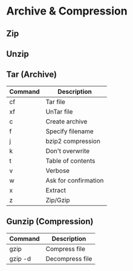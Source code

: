 # Archive & Compression

## Zip

## Unzip

## Tar (Archive)

| Command                            | Description                       |
| ---------------------------------- | --------------------------------- |
| cf                                 | Tar file                          |
| xf                                 | UnTar file                        |
| c                                  | Create archive                    |
| f                                  | Specify filename                  |
| j                                  | bzip2 compression                 |
| k                                  | Don't overwrite                   |
| t                                  | Table of contents                 |
| v                                  | Verbose                           |
| w                                  | Ask for confirmation              |
| x                                  | Extract                           |
| z                                  | Zip/Gzip                          |

## Gunzip (Compression)

| Command                            | Description                       |
| ---------------------------------- | --------------------------------- |
| gzip                               | Compress file                     |
| gzip -d                            | Decompress file                   |
